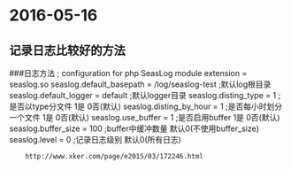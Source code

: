 2016-05-16
=====================

记录日志比较好的方法
---------------------

###日志方法
		; configuration for php SeasLog module 
		extension = seaslog.so 
		seaslog.default_basepath = /log/seaslog-test    ;默认log根目录 
		seaslog.default_logger = default                ;默认logger目录 
		seaslog.disting_type = 1                            ;是否以type分文件 1是 0否(默认) 
		seaslog.disting_by_hour = 1                      ;是否每小时划分一个文件 1是 0否(默认) 
		seaslog.use_buffer = 1                              ;是否启用buffer 1是 0否(默认) 
		seaslog.buffer_size = 100                         ;buffer中缓冲数量 默认0(不使用buffer_size) 
		seaslog.level = 0                                       ;记录日志级别 默认0(所有日志) 

		http://www.xker.com/page/e2015/03/172246.html